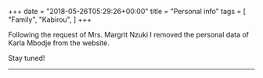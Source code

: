 +++
date = "2018-05-26T05:29:26+00:00"
title = "Personal info"
tags = [
    "Family",
    "Kabirou",
]
+++
<p>Following the request of Mrs. Margrit Nzuki I removed the personal data of Karla Mbodje from the website.
</p>
<!--more-->
Stay tuned!
<hr>
